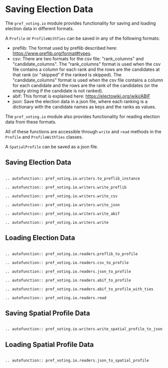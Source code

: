 Saving Election Data
=======================================

The `pref_voting.io` module provides functionality for saving and loading election data in different formats. 

A ``Profile`` or ``ProfileWithTies`` can be saved in any of the following formats:

* preflib: The format used by preflib described here: https://www.preflib.org/format#types.
* csv: There are two formats for the csv file: "rank_columns" and "candidate_columns".  The "rank_columns" format is used when the csv file contains a column for each rank and the rows are the candidates at that rank (or "skipped" if the ranked is skipped).  The "candidate_columns" format is used when the csv file contains a column for each candidate and the rows are the rank of the candidates (or the empty string if the candidate is not ranked).
* abif: This format is explained here: https://electowiki.org/wiki/ABIF
* json: Save the election data in a json file, where each ranking is a dictionary with the candidate names as keys and the ranks as values.

The `pref_voting.io` module also provides functionality for reading election data from these formats.  

All of these functions are accessible through `write` and `read` methods in the ``Profile`` and ``ProfileWithTies`` classes. 


A ``SpatialProfile`` can be saved as a json file. 

## Saving Election Data 

```{eval-rst}

.. autofunction:: pref_voting.io.writers.to_preflib_instance

.. autofunction:: pref_voting.io.writers.write_preflib

.. autofunction:: pref_voting.io.writers.write_csv

.. autofunction:: pref_voting.io.writers.write_json

.. autofunction:: pref_voting.io.writers.write_abif

.. autofunction:: pref_voting.io.writers.write

``` 

## Loading Election Data

```{eval-rst}

.. autofunction:: pref_voting.io.readers.preflib_to_profile

.. autofunction:: pref_voting.io.readers.csv_to_profile

.. autofunction:: pref_voting.io.readers.json_to_profile

.. autofunction:: pref_voting.io.readers.abif_to_profile

.. autofunction:: pref_voting.io.readers.abif_to_profile_with_ties

.. autofunction:: pref_voting.io.readers.read

```

## Saving Spatial Profile Data

```{eval-rst}

.. autofunction:: pref_voting.io.writers.write_spatial_profile_to_json

```

## Loading Spatial Profile Data

```{eval-rst}

.. autofunction:: pref_voting.io.readers.json_to_spatial_profile

```